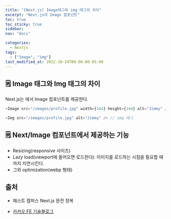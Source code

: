 ```yaml
---
title: "[Next.js] Image태그와 img 태그의 차이"
excerpt: "Next.js의 Image 컴포넌트"
toc: true
toc_sticky: true
sidebar:
nav: "docs"

categories:
  - Nextjs
tags:
  - ["Image", "img"]
last_modified_at: 2022-10-24T08:06:00-05:00
---
```


## 🗒️ Image 태그와 Img 태그의 차이

Next.js는 에서 Image 컴포넌트를 제공한다.

```js
<Image src="/images/profile.jpg" width={144} height={144} alt="Jimmy" /> // Image 태그

<Img src="/images/profile.jpg" alt="Jimmy" /> // img 태그
```

## 🗒️ Next/Image 컴포넌트에서 제공하는 기능

- Resizing(responsive 사이즈)
- Lazy load(viewport에 들어오면 로드한다): 이미지를 로드하는 시점을 필요할 때까지 지연시킨다.
- 그외 optimization(webp 형태)

## 출처

- 패스트 캠퍼스 Next.js 완전 정복

* [카카오 FE 기술블로그](https://fe-developers.kakaoent.com/2022/220714-next-image/)
